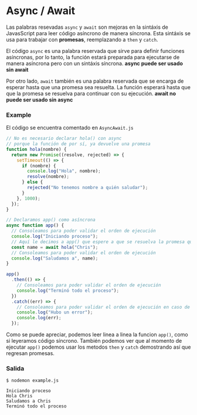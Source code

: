 # Async / Await

Las palabras resevadas `async` y `await` son mejoras en la sintáxis de JavasScript para leer código asíncrono de manera síncrona. Esta sintáxis se usa para trabajar con **promesas**, reemplazando a `then` y `catch`.

El código `async` es una palabra reservada que sirve para definir funciones asíncronas, por lo tanto, la función estará preparada para ejecutarse de manera asíncrona pero con un sintáxis síncrona. **async puede ser usado sin await**

Por otro lado, `await` también es una palabra reservada que se encarga de esperar hasta que una promesa sea resuelta. La función esperará hasta que que la promesa se resuelva para continuar con su ejecución. **await no puede ser usado sin async**

### Example

El código se encuentra comentado en `AsyncAwait.js`

```js
// No es necesario declarar hola() con async
// porque la función de por sí, ya devuelve una promesa
function hola(nombre) {
  return new Promise((resolve, rejected) => {
    setTimeout(() => {
      if (nombre) {
        console.log("Hola", nombre);
        resolve(nombre);
      } else {
        rejected("No tenemos nombre a quién saludar");
      }
    }, 1000);
  });
}

// Declaramos app() como asíncrona
async function app() {
  // Consoleamos para poder validar el orden de ejecución
  console.log("Iniciando proceso");
  // Aquí le decimos a app() que espere a que se resuelva la promesa que retorna hola() para que continue su ejecución
  const name = await hola("Chris");
  // Consoleamos para poder validar el orden de ejecución
  console.log("Saludamos a", name);
}

app()
  .then(() => {
    // Consoleamos para poder validar el orden de ejecución
    console.log("Terminó todo el proceso");
  })
  .catch((err) => {
    // Consoleamos para poder validar el orden de ejecución en caso de haber un error
    console.log("Hubo un error");
    console.log(err);
  });
```

Como se puede apreciar, podemos leer linea a linea la funcion `app()`, como si leyeramos código síncrono. También podemos ver que al momento de ejecutar `app()` podemos usar los metodos `then` y `catch` demostrando así que regresan promesas.

### Salida

```shell
$ nodemon example.js

Iniciando proceso
Hola Chris
Saludamos a Chris
Terminó todo el proceso
```
